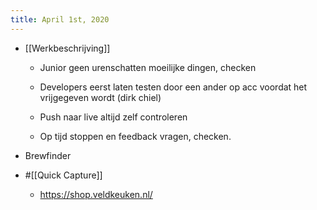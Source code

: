 ```yaml
---
title: April 1st, 2020
---
```


- [[Werkbeschrijving]]
	 - Junior geen urenschatten moeilijke dingen, checken

	 - Developers eerst laten testen door een ander op acc voordat het vrijgegeven wordt (dirk chiel)

	 - Push naar live altijd zelf controleren

	 - Op tijd stoppen en feedback vragen, checken.

- Brewfinder

- #[[Quick Capture]]
	 - https://shop.veldkeuken.nl/
